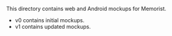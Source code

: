 This directory contains web and Android mockups for Memorist.   
* v0 contains initial mockups.
* v1 contains updated mockups.